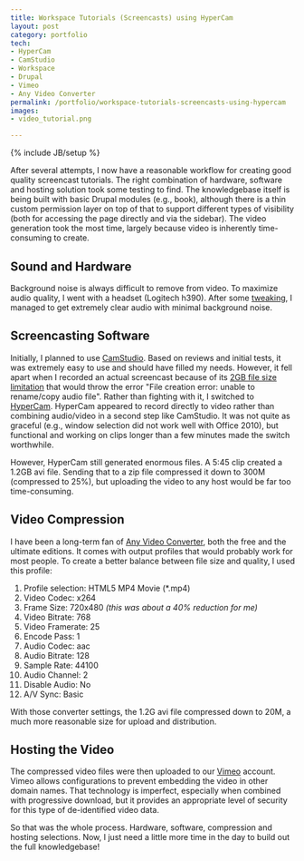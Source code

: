 ```yaml
---
title: Workspace Tutorials (Screencasts) using HyperCam
layout: post
category: portfolio
tech:
- HyperCam
- CamStudio
- Workspace
- Drupal
- Vimeo
- Any Video Converter
permalink: /portfolio/workspace-tutorials-screencasts-using-hypercam
images:
- video_tutorial.png

---
```

{% include JB/setup %}
<div id="node-243" class="node node-portfolio node-promoted">
  <div class="content clearfix">
    <div class="field field-name-body field-type-text-with-summary field-label-hidden"><div class="field-items"><div class="field-item even"><p>After several attempts, I now have a reasonable workflow for creating good quality screencast tutorials. The right combination of hardware, software and hosting solution took some testing to find. The knowledgebase itself is being built with basic Drupal modules (e.g., book), although there is a thin custom permission layer on top of that to support different types of visibility (both for accessing the page directly and via the sidebar). The video generation took the most time, largely because video is inherently time-consuming to create.</p>
<!--break-->
<h2>
	Sound and Hardware</h2>
<p>Background noise is always difficult to remove from video. To maximize audio quality, I went with a headset (Logitech h390). After some <a href="/blog/2012/10/24/logitech-h390-headset-humfeedback">tweaking</a>, I managed to get extremely clear audio with minimal background noise.</p>
<h2>
	Screencasting Software</h2>
<p>Initially, I planned to use <a href="http://camstudio.org/">CamStudio</a>. Based on reviews and initial tests, it was extremely easy to use and should have filled my needs. However, it fell apart when I recorded an actual screencast because of its <a href="http://camstudio.org/forum/discussion/515/file-creation-error.-unable-to-renamecopy-audio-file/p1">2GB file size limitation</a> that would throw the error "File creation error: unable to rename/copy audio file". Rather than fighting with it, I switched to <a href="http://www.hyperionics.com/hc/">HyperCam</a>. HyperCam appeared to record directly to video rather than combining audio/video in a second step like CamStudio. It was not quite as graceful (e.g., window selection did not work well with Office 2010), but functional and working on clips longer than a few minutes made the switch worthwhile.</p>
<p>However, HyperCam still generated enormous files. A 5:45 clip created a 1.2GB avi file. Sending that to a zip file compressed it down to 300M (compressed to 25%), but uploading the video to any host would be far too time-consuming.</p>
<h2>
	Video Compression</h2>
<p>I have been a long-term fan of <a href="http://www.any-video-converter.com/products/for_video_free/">Any Video Converter</a>, both the free and the ultimate editions. It comes with output profiles that would probably work for most people. To create a better balance between file size and quality, I used this profile:</p>
<ol style=""><li>
		Profile selection: HTML5 MP4 Movie (*.mp4)</li>
	<li>
		Video Codec: x264</li>
	<li>
		Frame Size: 720x480 <em>(this was about a 40% reduction for me)</em></li>
	<li>
		Video Bitrate: 768</li>
	<li>
		Video Framerate: 25</li>
	<li>
		Encode Pass: 1</li>
	<li>
		Audio Codec: aac</li>
	<li>
		Audio Bitrate: 128</li>
	<li>
		Sample Rate: 44100</li>
	<li>
		Audio Channel: 2</li>
	<li>
		Disable Audio: No</li>
	<li>
		A/V Sync: Basic</li>
</ol><p>With those converter settings, the 1.2G avi file compressed down to 20M, a much more reasonable size for upload and distribution.</p>
<h2>
	Hosting the Video</h2>
<p>The compressed video files were then uploaded to our <a href="http://vimeo.com/">Vimeo</a> account. Vimeo allows configurations to prevent embedding the video in other domain names. That technology is imperfect, especially when combined with progressive download, but it provides an appropriate level of security for this type of de-identified video data.</p>
<p>So that was the whole process. Hardware, software, compression and hosting selections. Now, I just need a little more time in the day to build out the full knowledgebase!</p>
</div></div></div>  </div>
</div>
